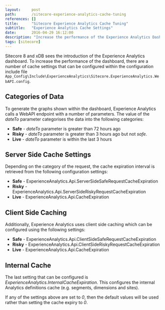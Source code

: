```yaml
---
layout:     post
path:       /sitecore-experience-analytics-cache-tuning
references: []
title:      "Sitecore Experience Analytics Cache Tuning"
subtitle:   "Experience Analytics Cache Settings"
date:       2016-04-29 16:12:00
description: "Increase the performance of the Experience Analytics Dashboard in Sitecore 8 and xDB"
tags: [sitecore]
---
```


Sitecore 8 and xDB sees the introduction of the Experience 
Analytics dashboard. To increase the performance of the dashboard,
there are a number of cache settings that can be configured 
within the configuration include file `App_Config\Include\ExperienceAnalytics\Sitecore.ExperienceAnalytics.WebAPI.config`.

## Categories of Data

To generate the graphs shown within the dashboard, Experience 
Analytics calls a WebAPI endpoint with a number of parameters.
The value of the *dateTo* parameter categorises the data 
into the following categories:

* **Safe** - *dateTo* parameter is greater than 72 hours ago
* **Risky** - *dateTo* parameter is greater than  3 hours ago but not *safe*.
* **Live** - *dateTo* parameter is within the last 3 hours

## Server Side Cache Settings

Depending on the category of the request, the cache 
expiration interval is retrieved from the following configuration
settings:

* **Safe** - ExperienceAnalytics.Api.ServerSideSafeRequestCacheExpiration
* **Risky** - ExperienceAnalytics.Api.ServerSideRiskyRequestCacheExpiration
* **Live** - ExperienceAnalytics.Api.CacheExpiration

## Client Side Caching

Additionally, Experience Analytics uses client side caching 
which can be configured using the following settings:

* **Safe** - ExperienceAnalytics.Api.ClientSideSafeRequestCacheExpiration
* **Risky** - ExperienceAnalytics.Api.ClientSideRiskyRequestCacheExpiration
* **Live** - ExperienceAnalytics.Api.CacheExpiration

## Internal Cache

The last setting that can be configured is *ExperienceAnalytics.InternalCacheExpiration*. 
This configures the internal Analytics definitions cache (e.g. segments, dimensions and sites).

If any of the settings above are set to *0*, then the default values will be used
rather than setting the cache expiry to *0*.

